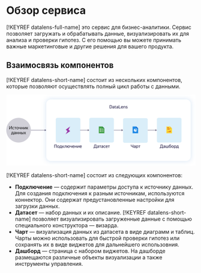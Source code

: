 # Обзор сервиса

[!KEYREF datalens-full-name] это сервис для бизнес-аналитики. Сервис позволяет загружать и обрабатывать данные,
визуализировать их для анализа и проверки гипотез. С его помощью вы можете принимать важные маркетинговые и другие решения 
для вашего продукта.

## Взаимосвязь компонентов

[!KEYREF datalens-short-name] состоит из нескольких компонентов, которые позволяют осуществлять полный цикл работы с данными.

![image](../images/datalens.svg)

[!KEYREF datalens-short-name] состоит из следующих компонентов:
- **Подключение** — содержит параметры доступа к источнику данных. Для создания подключения к разным источникам,
 используются коннектор. Они содержат предустановленные настройки для загрузки данных.
- **Датасет** — набор данных и их описание. [!KEYREF datalens-short-name] позволяет визуализировать загруженные данные
с помощью специального конструктора — визарда.
- **Чарт** — визуализация данных из датасета в виде диаграмм и таблиц. Чарты можно использовать для быстрой проверки 
гипотез или сохранять их в виде виджетов для дальнейшего использовния.
- **Дашборд** — страница с набором виджетов. На дашборде размещаются различные объекты визуализации а также инструменты
 управления.
